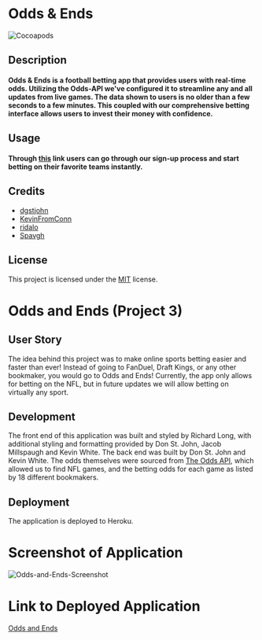 # Odds & Ends
![Cocoapods](https://img.shields.io/cocoapods/l/I)

## Description
#### Odds & Ends is a football betting app that provides users with real-time odds. Utilizing the Odds-API we've configured it to streamline any and all updates from live games. The data shown to users is no older than a few seconds to a few minutes. This coupled with our comprehensive betting interface allows users to invest their money with confidence.

## Usage
#### Through [this](url) link users can go through our sign-up process and start betting on their favorite teams instantly.

## Credits
* [dgstjohn](https://github.com/dgstjohn)
* [KevinFromConn](https://github.com/KevinFromConn)
* [ridalo](https://github.com/ridalo)
* [Spavgh](https://github.com/Spavgh)

## License
This project is licensed under the [MIT](https://choosealicense.com/licenses/mit/#) license.
# Odds and Ends (Project 3)

## User Story

The idea behind this project was to make online sports betting easier and faster than ever! Instead of going to FanDuel, Draft Kings, or any other bookmaker, you would go to Odds and Ends! Currently, the app only allows for betting on the NFL, but in future updates we will allow betting on virtually any sport.

## Development

The front end of this application was built and styled by Richard Long, with additional styling and formatting provided by Don St. John, Jacob Millspaugh and Kevin White. The back end was built by Don St. John and Kevin White. The odds themselves were sourced from [The Odds API](https://the-odds-api.com/), which allowed us to find NFL games, and the betting odds for each game as listed by 18 different bookmakers.

## Deployment

The application is deployed to Heroku.

# Screenshot of Application

![Odds-and-Ends-Screenshot](https://user-images.githubusercontent.com/83373330/139620418-ef94a1d2-318d-4259-ab09-94f4f0690bc6.png)

# Link to Deployed Application

[Odds and Ends](https://gory-witch-52040.herokuapp.com/)
